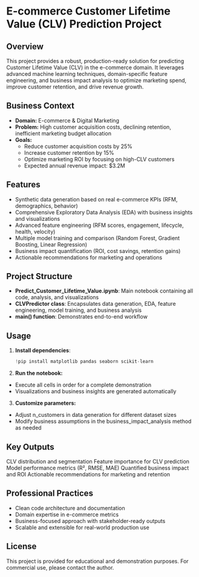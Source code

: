 # E-commerce Customer Lifetime Value (CLV) Prediction Project

## Overview
This project provides a robust, production-ready solution for predicting Customer Lifetime Value (CLV) in the e-commerce domain. It leverages advanced machine learning techniques, domain-specific feature engineering, and business impact analysis to optimize marketing spend, improve customer retention, and drive revenue growth.

## Business Context
- **Domain:** E-commerce & Digital Marketing
- **Problem:** High customer acquisition costs, declining retention, inefficient marketing budget allocation
- **Goals:**
  - Reduce customer acquisition costs by 25%
  - Increase customer retention by 15%
  - Optimize marketing ROI by focusing on high-CLV customers
  - Expected annual revenue impact: $3.2M

## Features
- Synthetic data generation based on real e-commerce KPIs (RFM, demographics, behavior)
- Comprehensive Exploratory Data Analysis (EDA) with business insights and visualizations
- Advanced feature engineering (RFM scores, engagement, lifecycle, health, velocity)
- Multiple model training and comparison (Random Forest, Gradient Boosting, Linear Regression)
- Business impact quantification (ROI, cost savings, retention gains)
- Actionable recommendations for marketing and operations

## Project Structure
- **Predict_Customer_Lifetime_Value.ipynb**: Main notebook containing all code, analysis, and visualizations
- **CLVPredictor class**: Encapsulates data generation, EDA, feature engineering, model training, and business analysis
- **main() function**: Demonstrates end-to-end workflow

## Usage
1. **Install dependencies**:
   ```python
   !pip install matplotlib pandas seaborn scikit-learn

2. **Run the notebook:**
- Execute all cells in order for a complete demonstration
- Visualizations and business insights are generated automatically
  
3. **Customize parameters:**
- Adjust n_customers in data generation for different dataset sizes
- Modify business assumptions in the business_impact_analysis method as needed

## Key Outputs
CLV distribution and segmentation
Feature importance for CLV prediction
Model performance metrics (R², RMSE, MAE)
Quantified business impact and ROI
Actionable recommendations for marketing and retention

## Professional Practices
- Clean code architecture and documentation
- Domain expertise in e-commerce metrics
- Business-focused approach with stakeholder-ready outputs
- Scalable and extensible for real-world production use
  
## License
This project is provided for educational and demonstration purposes. For commercial use, please contact the author.
